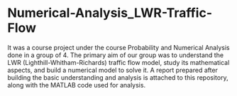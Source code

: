 # Numerical-Analysis_LWR-Traffic-Flow
It was a course project under the course Probability and Numerical Analysis done in a group of 4. The primary aim of our group was to understand the LWR (Lighthill-Whitham-Richards) traffic flow model, study its mathematical aspects, and build a numerical model to solve it.
A report prepared after building the basic understanding and analysis is attached to this repository, along with the MATLAB code used for analysis.
